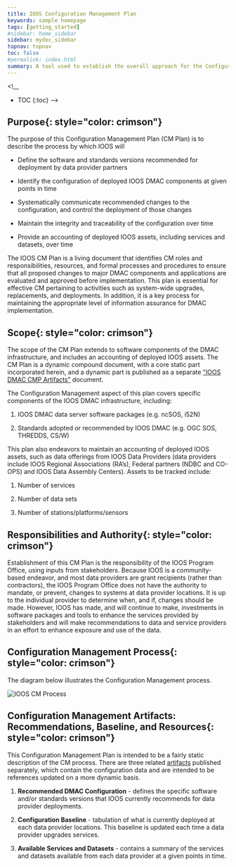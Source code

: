 ```yaml
---
title: IOOS Configuration Management Plan
keywords: sample homepage
tags: [getting_started]
#sidebar: home_sidebar
sidebar: mydoc_sidebar
topnav: topnav
toc: false
#permalink: index.html
summary: A tool used to establish the overall approach for the Configuration Management Process requirements for the DMAC implementation.
---
```


<!__
* TOC
{:toc}
-->

## **Purpose**{: style="color: crimson"}

The purpose of this Configuration Management Plan (CM Plan) is to describe the process by which IOOS will

-   Define the software and standards versions recommended for deployment by data provider partners

-   Identify the configuration of deployed IOOS DMAC components at given points in time

-   Systematically communicate recommended changes to the configuration, and control the deployment of those changes

-   Maintain the integrity and traceability of the configuration over time

-   Provide an accounting of deployed IOOS assets, including services and datasets, over time

The IOOS CM Plan is a living document that identifies CM roles and responsibilities, resources, and formal processes and procedures to ensure that all proposed changes to major DMAC components and applications are evaluated and approved before implementation.  This plan is essential for effective CM pertaining to activities such as system-wide upgrades, replacements, and deployments.  In addition, it is a key process for maintaining the appropriate level of information assurance for DMAC implementation.

## **Scope**{: style="color: crimson"}
 
The scope of the CM Plan extends to software components of the DMAC infrastructure, and includes an accounting of deployed IOOS assets.  The CM Plan is a dynamic compound document, with a core static part incorporated herein, and a dynamic part is published as a separate ["IOOS DMAC CMP Artifacts"](./cmp-artifacts.html) document.

The Configuration Management aspect of this plan covers specific components of the IOOS DMAC infrastructure, including:

1.  IOOS DMAC data server software packages (e.g. ncSOS, i52N)

2.  Standards adopted or recommended by IOOS DMAC (e.g. OGC SOS, THREDDS, CS/W)

This plan also endeavors to maintain an accounting of deployed IOOS assets, such as data offerings from IOOS Data Providers (data providers include IOOS Regional Associations (RA’s), Federal partners (NDBC and CO-OPS) and IOOS Data Assembly Centers). Assets to be tracked include:

1.  Number of services

2.  Number of data sets

3.  Number of stations/platforms/sensors

## **Responsibilities and Authority**{: style="color: crimson"}

Establishment of this CM Plan is the responsibility of the IOOS Program Office, using inputs from stakeholders. Because IOOS is a community-based endeavor, and most data providers are grant recipients (rather than contractors), the IOOS Program Office does not have the authority to mandate, or prevent, changes to systems at data provider locations. It is up to the individual provider to determine when, and if, changes should be made. However, IOOS has made, and will continue to make, investments in software packages and tools to enhance the services provided by stakeholders and will make recommendations to data and service providers in an effort to enhance exposure and use of the data.

## **Configuration Management Process**{: style="color: crimson"}

The diagram below illustrates the Configuration Management process.

![IOOS CM Process](./process-small.png) 

<!-- <img src="/process.png" style="width: 50%; height: 50%"/> -->

## **Configuration Management Artifacts: Recommendations, Baseline, and Resources**{: style="color: crimson"}

This Configuration Management Plan is intended to be a fairly static description of the CM process. There are three related [artifacts](./cmp-artifacts.html) published separately, which contain the configuration data and are intended to be references updated on a more dynamic basis.

1.  **Recommended DMAC Configuration** - defines the specific software and/or standards versions that IOOS currently recommends for data provider deployments.

2.  **Configuration Baseline** - tabulation of what is currently deployed at each data provider locations. This baseline is updated each time a data provider upgrades services.

3.  **Available Services and Datasets** - contains a summary of the services and datasets available from each data provider at a given points in time.

